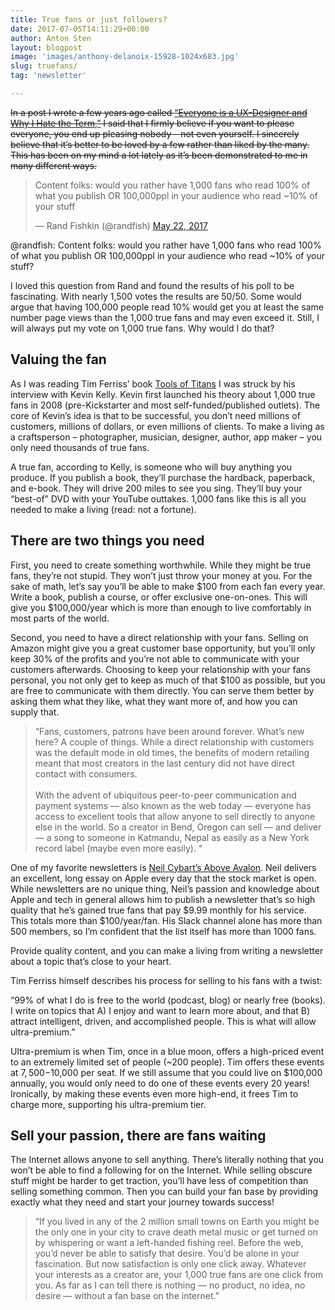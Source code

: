 ```yaml
---
title: True fans or just followers?
date: 2017-07-05T14:11:29+00:00
author: Anton Sten
layout: blogpost
image: 'images/anthony-delanoix-15928-1024x683.jpg'
slug: truefans/
tag: 'newsletter'

---
```

~~In a post I wrote a few years ago called <a href="https://antonsten.com/ux-designer/">“Everyone is a UX-Designer and Why I Hate the Term,”</a> I said that I firmly believe if you want to please everyone, you end up pleasing nobody – not even yourself. I sincerely believe that it’s better to be loved by a few rather than liked by the many. This has been on my mind a lot lately as it’s been demonstrated to me in many different ways.~~

<blockquote class="twitter-tweet" data-lang="en">
  <p dir="ltr" lang="en">
    Content folks: would you rather have 1,000 fans who read 100% of what you publish OR 100,000ppl in your audience who read ~10% of your stuff
  </p>

  <p>
    — Rand Fishkin (@randfish) <a href="https://twitter.com/randfish/status/866726978514243590">May 22, 2017</a>
  </p>
</blockquote>


@randfish: Content folks: would you rather have 1,000 fans who read 100% of what you publish OR 100,000ppl in your audience who read ~10% of your stuff?

I loved this question from Rand and found the results of his poll to be fascinating. With nearly 1,500 votes the results are 50/50. Some would argue that having 100,000 people read 10% would get you at least the same number page views than the 1,000 true fans and may even exceed it. Still, I will always put my vote on 1,000 true fans. Why would I do that?

## Valuing the fan

As I was reading Tim Ferriss’ book <a href="https://toolsoftitans.com" target="_blank" rel="noopener">Tools of Titans</a> I was struck by his interview with Kevin Kelly. Kevin first launched his theory about 1,000 true fans in 2008 (pre-Kickstarter and most self-funded/published outlets). The core of Kevin’s idea is that to be successful, you don’t need millions of customers, millions of dollars, or even millions of clients. To make a living as a craftsperson &#8211; photographer, musician, designer, author, app maker &#8211; you only need thousands of true fans.

A true fan, according to Kelly, is someone who will buy anything you produce. If you publish a book, they’ll purchase the hardback, paperback, and e-book. They will drive 200 miles to see you sing. They’ll buy your “best-of” DVD with your YouTube outtakes. 1,000 fans like this is all you needed to make a living (read: not a fortune).

## There are two things you need

First, you need to create something worthwhile. While they might be true fans, they’re not stupid. They won’t just throw your money at you. For the sake of math, let’s say you’ll be able to make $100 from each fan every year. Write a book, publish a course, or offer exclusive one-on-ones. This will give you $100,000/year which is more than enough to live comfortably in most parts of the world.

Second, you need to have a direct relationship with your fans. Selling on Amazon might give you a great customer base opportunity, but you’ll only keep 30% of the profits and you’re not able to communicate with your customers afterwards. Choosing to keep your relationship with your fans personal, you not only get to keep as much of that $100 as possible, but you are free to communicate with them directly. You can serve them better by asking them what they like, what they want more of, and how you can supply that.

> “Fans, customers, patrons have been around forever. What’s new here? A couple of things. While a direct relationship with customers was the default mode in old times, the benefits of modern retailing meant that most creators in the last century did not have direct contact with consumers. <br><br>With the advent of ubiquitous peer-to-peer communication and payment systems — also known as the web today — everyone has access to excellent tools that allow anyone to sell directly to anyone else in the world. So a creator in Bend, Oregon can sell — and deliver — a song to someone in Katmandu, Nepal as easily as a New York record label (maybe even more easily). “

One of my favorite newsletters is <a href="https://www.aboveavalon.com" target="_blank" rel="noopener">Neil Cybart’s Above Avalon</a>. Neil delivers an excellent, long essay on Apple every day that the stock market is open. While newsletters are no unique thing, Neil’s passion and knowledge about Apple and tech in general allows him to publish a newsletter that’s so high quality that he’s gained true fans that pay $9.99 monthly for his service. This totals more than $100/year/fan. His Slack channel alone has more than 500 members, so I’m confident that the list itself has more than 1000 fans.

Provide quality content, and you can make a living from writing a newsletter about a topic that’s close to your heart.

Tim Ferriss himself describes his process for selling to his fans with a twist:

“99% of what I do is free to the world (podcast, blog) or nearly free (books). I write on topics that A) I enjoy and want to learn more about, and that B) attract intelligent, driven, and accomplished people. This is what will allow ultra-premium.”

Ultra-premium is when Tim, once in a blue moon, offers a high-priced event to an extremely limited set of people (~200 people). Tim offers these events at $7,500-$10,000 per seat. If we still assume that you could live on $100,000 annually, you would only need to do one of these events every 20 years! Ironically, by making these events even more high-end, it frees Tim to charge more, supporting his ultra-premium tier.

## Sell your passion, there are fans waiting

The Internet allows anyone to sell anything. There’s literally nothing that you won’t be able to find a following for on the Internet. While selling obscure stuff might be harder to get traction, you’ll have less of competition than selling something common. Then you can build your fan base by providing exactly what they need and start your journey towards success!

> “If you lived in any of the 2 million small towns on Earth you might be the only one in your city to crave death metal music or get turned on by whispering or want a left-handed fishing reel. Before the web, you’d never be able to satisfy that desire. You’d be alone in your fascination. But now satisfaction is only one click away. Whatever your interests as a creator are, your 1,000 true fans are one click from you. As far as I can tell there is nothing — no product, no idea, no desire — without a fan base on the internet.”

